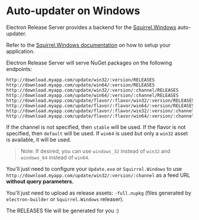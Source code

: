 # Auto-updater on Windows
Electron Release Server provides a backend for the [Squirrel.Windows](https://github.com/Squirrel/Squirrel.Windows) auto-updater.

Refer to the [Squirrel.Windows documentation](https://github.com/Squirrel/Squirrel.Windows/tree/master/docs) on how to setup your application.

Electron Release Server will serve NuGet packages on the following endpoints:
```
http://download.myapp.com/update/win32/:version/RELEASES
http://download.myapp.com/update/win64/:version/RELEASES
http://download.myapp.com/update/win32/:version/:channel/RELEASES
http://download.myapp.com/update/win64/:version/:channel/RELEASES
http://download.myapp.com/update/flavor/:flavor/win32/:version/RELEASES
http://download.myapp.com/update/flavor/:flavor/win64/:version/RELEASES
http://download.myapp.com/update/flavor/:flavor/win32/:version/:channel/RELEASES
http://download.myapp.com/update/flavor/:flavor/win64/:version/:channel/RELEASES
```
If the channel is not specified, then `stable` will be used. If the flavor is not specified, then `default` will be used. If `win64` is used but only a `win32` asset is available, it will be used.

> Note: If desired, you can use `windows_32` instead of `win32` and `windows_64` instead of `win64`.

You'll just need to configure your `Update.exe` or `Squirrel.Windows` to use `http://download.myapp.com/update/win32/:version/:channel` as a feed URL **without query parameters.**

You'll just need to upload as release assets: `-full.nupkg` (files generated by `electron-builder` or `Squirrel.Windows` releaser).

The RELEASES file will be generated for you :)
